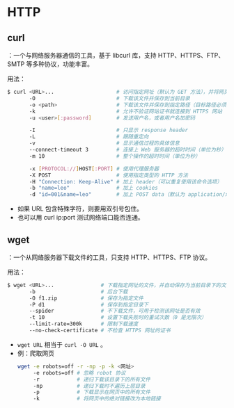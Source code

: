 # HTTP

## curl

：一个与网络服务器通信的工具，基于 libcurl 库，支持 HTTP、HTTPS、FTP、SMTP 等多种协议，功能丰富。

用法：
```sh
$ curl <URL>...                    # 访问指定网址（默认为 GET 方法），并将网页内容打印到 stdout 上
       -O                          # 下载该文件并保存到当前目录
       -o <path>                   # 下载该文件并保存到指定路径（目标路径必须已存在）
       -k                          # 允许不验证网站证书就连接到 HTTPS 网站
       -u <user>[:password]        # 发送用户名，或者用户名加密码

       -I                          # 只显示 response header
       -L                          # 跟随重定向
       -v                          # 显示通信过程的具体信息
       --connect-timeout 3         # 连接上 Web 服务器的超时时间（单位为秒）
       -m 10                       # 整个操作的超时时间（单位为秒）

       -x [PROTOCOL://]HOST[:PORT] # 使用代理服务器
       -X POST                     # 使用指定类型的 HTTP 方法
       -H "Connection: Keep-Alive" # 加上 header（可以重复使用该命令选项）
       -b "name=leo"               # 加上 cookies
       -d "id=001&name=leo"        # 加上 POST data（默认为 application/x-www-form-urlencoded 格式）
```
- 如果 URL 包含特殊字符，则要用双引号包住。
- 也可以用 curl ip:port 测试网络端口能否连通。

## wget

：一个从网络服务器下载文件的工具，只支持 HTTP、HTTPS、FTP 协议。

用法：
```sh
$ wget <URL>...               # 下载指定网址的文件，并自动保存为当前目录下的文件或目录
       -b                     # 后台下载
       -O f1.zip              # 保存为指定文件
       -P d1                  # 保存到指定目录下
       --spider               # 不下载文件，可用于检测该网址是否有效
       -t 10                  # 设置下载失败时的重试次数（0 是无限次）
       --limit-rate=300k      # 限制下载速度
       --no-check-certificate # 不检查 HTTPS 网址的证书
```
- `wget URL` 相当于 `curl -O URL` 。
- 例：爬取网页
    ```sh
    wget -e robots=off -r -np -p -k <网址>
         -e robots=off # 忽略 robot 协议
         -r            # 递归下载该目录下的所有文件
         -np           # 递归下载时不遍历上层目录
         -p            # 下载显示在网页中的所有文件
         -k            # 将网页中的绝对链接改为本地链接
    ```
